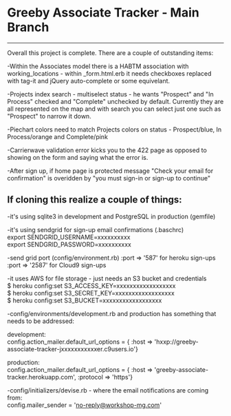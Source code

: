 # Greeby Associate Tracker - Main Branch

-------------------------

Overall this project is complete. There are a couple of outstanding items:

-Within the Associates model there is a HABTM association with working_locations - within _form.html.erb it needs checkboxes replaced with tag-it and jQuery auto-complete or some equivelant.

-Projects index search - multiselect status - he wants "Prospect" and "In Process" checked and "Complete" unchecked by default. Currently they are all represented on the map and with search you can select just one such as "Prospect" to narrow it down.

-Piechart colors need to match Projects colors on status - Prospect/blue, In Process/orange and Complete/pink

-Carrierwave validation error kicks you to the 422 page as opposed to showing on the form and saying what the error is.

-After sign up, if home page is protected message "Check your email for confirmation" is overidden by "you must sign-in or sign-up to continue"



If cloning this realize a couple of things:
-------------------------------------------

-it's using sqlite3 in development and PostgreSQL in production (gemfile)

-it's using sendgrid for sign-up email confirmations (.baschrc)<br>
export SENDGRID_USERNAME=xxxxxxxxxx<br>
export SENDGRID_PASSWORD=xxxxxxxxxx

-send grid port (config/environment.rb) :port => '587' for heroku sign-ups :port => '2587' for Cloud9 sign-ups

-it uses AWS for file storage - just needs an S3 bucket and credentials<br>
$ heroku config:set S3_ACCESS_KEY=xxxxxxxxxxxxxxxxxx<br>
$ heroku config:set S3_SECRET_KEY=xxxxxxxxxxxxxxxxxx<br>
$ heroku config:set S3_BUCKET=xxxxxxxxxxxxxxxxxx

-config/environments/development.rb and production has something that needs to be addressed:

development:<br>
config.action_mailer.default_url_options = { :host => 'hxxp://greeby-associate-tracker-jxxxxxxxxxxxer.c9users.io'}

production:<br>
config.action_mailer.default_url_options = { :host => 'greeby-associate-tracker.herokuapp.com', :protocol => 'https'}
  
-config/initializers/devise.rb - where the email notifications are coming from:<br>
config.mailer_sender = 'no-reply@workshop-mg.com'




